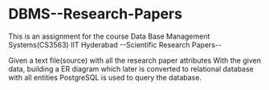 # DBMS--Research-Papers

This is an assignment for the course Data Base Management Systems(CS3563) IIT Hyderabad
--Scientific Research Papers--

Given a text file(source) with all the research paper attributes
With the given data, building a ER diagram which later is converted to relational database with all entities
PostgreSQL is used to query the database.

